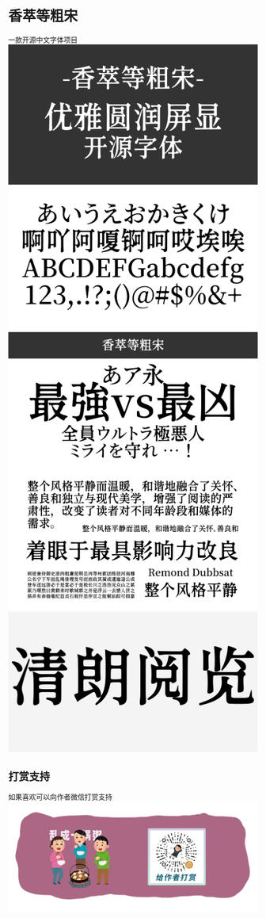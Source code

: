 # 香萃等粗宋
一款开源中文字体项目  
![Image text](https://github.com/Miiiller/Xiangcui-Dengcusong/blob/main/PICTURES/1.png)  
![Image text](https://github.com/Miiiller/Xiangcui-Dengcusong/blob/main/PICTURES/2.png)  
![Image text](https://github.com/Miiiller/Xiangcui-Dengcusong/blob/main/PICTURES/3.png)  
![Image text](https://github.com/Miiiller/Xiangcui-Dengcusong/blob/main/PICTURES/4.png)  
![Image text](https://github.com/Miiiller/Xiangcui-Dengcusong/blob/main/PICTURES/5.png)  
## 打赏支持  
如果喜欢可以向作者微信打赏支持  
![Image text](https://github.com/Miiiller/Xiangcui-Dengcusong/blob/main/PICTURES/img07.png)  
